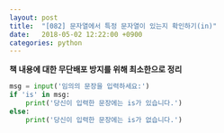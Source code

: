 ```yaml
---
layout: post
title:  "[082] 문자열에서 특정 문자열이 있는지 확인하기(in)"
date:   2018-05-02 12:22:00 +0900
categories: python
---
```


**책 내용에 대한 무단배포 방지를 위해 최소한으로 정리**

```python
msg = input('임의의 문장을 입력하세요:')
if 'is' in msg:
    print('당신이 입력한 문장에는 is가 있습니다.')
else:
    print('당신이 입력한 문장에는 is가 없습니다.')
```